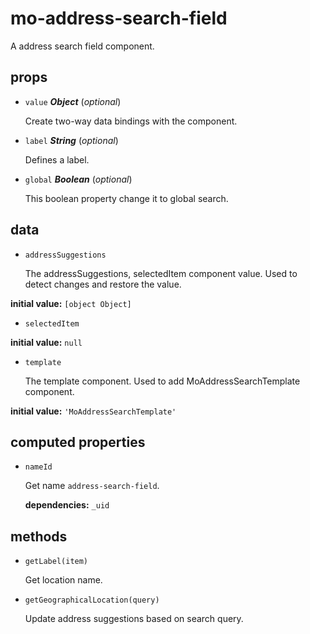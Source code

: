 # mo-address-search-field 

A address search field component. 

## props 

- `value` ***Object*** (*optional*) 

  Create two-way data bindings with the component. 

- `label` ***String*** (*optional*) 

  Defines a label. 

- `global` ***Boolean*** (*optional*) 

  This boolean property change it to global search. 

## data 

- `addressSuggestions` 

  The addressSuggestions, selectedItem component value.
  Used to detect changes and restore the value. 

**initial value:** `[object Object]` 

- `selectedItem` 

**initial value:** `null` 

- `template` 

  The template component.
  Used to add MoAddressSearchTemplate component. 

**initial value:** `'MoAddressSearchTemplate'` 

## computed properties 

- `nameId` 

  Get name `address-search-field`. 

   **dependencies:** `_uid` 


## methods 

- `getLabel(item)` 

  Get location name. 

- `getGeographicalLocation(query)` 

  Update address suggestions based on search query. 

